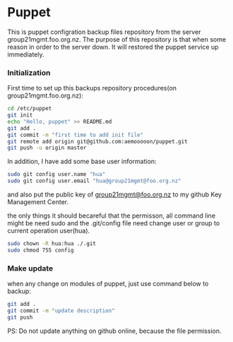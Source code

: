 # Puppet
This is puppet configration backup files repository from the server group21mgmt.foo.org.nz. The purpose of this repository is that when some reason in order to the server down. It will restored the puppet service up immediately.

### Initialization
First time to set up this backups repository procedures(on group21mgmt.foo.org.nz): <br>

```bash
cd /etc/puppet
git init
echo "Hello, puppet" >> README.md
git add .
git commit -m "first time to add init file"
git remote add origin git@github.com:aemooooon/puppet.git
git push -u origin master
```

In addition, I have add some base user information: <br>

```bash
sudo git config user.name "hua" 
sudo git config user.email "hua@group21mgmt@foo.org.nz"
```
and also put the public key of group21mgmt@foo.org.nz to my github Key Management Center.

the only things it should becareful that the permisson, all command line might be need sudo and the .git/config file need change user or group to current operation user(hua).

```bash
sudo chown -R hua:hua ./.git
sudo chmod 755 config
```

### Make update
when any change on modules of puppet, just use command below to backup: <br>

```bash
git add .
git commit -m "update description"
git push
```

PS: Do not update anything on github online, because the file permission.
